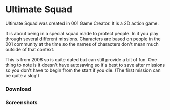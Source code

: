 # Ultimate Squad
Ultimate Squad was created in 001 Game Creator. It is a 2D action game.

It is about being in a special squad made to protect people. In it you play through several different missions. Characters are based on people in the 001 community at the time so the names of characters don't mean much outside of that context.

This is from 2008 so is quite dated but can still provide a bit of fun. One thing to note is it doesn't have autosaving so it's best to save after missions so you don't have to begin from the start if you die. (The first mission can be quite a slog!)

### Download

### Screenshots

